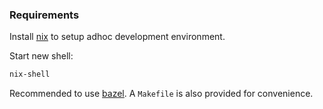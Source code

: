 ### Requirements

Install [nix](https://nixos.org/download.html#nix-install-linux) to setup adhoc
development environment.

Start new shell:

```bash
nix-shell
```

Recommended to use [bazel](https://bazel.build/). A `Makefile` is also provided
for convenience.

